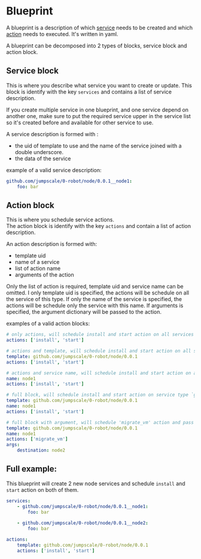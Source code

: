 # Blueprint

A blueprint is a description of which [service](#service-block) needs to be created and which [action](#action-block) needs to executed. 
It's written in yaml.

A blueprint can be decomposed into 2 types of blocks, service block and action block.

## Service block
This is where you describe what service you want to create or update. This block is identify with the key `services` and contains a list of service description.

If you create multiple service in one blueprint, and one service depend on another one, make sure to put the required service upper in the service list so it's created before and available for other service to use.

A service description is formed with :
- the uid of template to use and the name of the service joined with a double underscore.
- the data of the service

example of a valid service description:
```yaml
github.com/jumpscale/0-robot/node/0.0.1__node1:
    foo: bar
```
    

## Action block
This is where you schedule service actions.  
The action block is identify with the key `actions` and contain a list of action description.

An action description is formed with:
- template uid
- name of a service
- list of action name
- arguments of the action

Only the list of action is required, template uid and service name can be omitted. 
I only template uid is specified, the actions will be schedule on all the service of this type.
If only the name of the service is specified, the actions will be schedule only the service with this name.
If arguments is specified, the argument dictionary will be passed to the action.

examples of a valid action blocks:
```yaml
# only actions, will schedule install and start action on all services
actions: ['install', 'start']
```

```yaml
# actions and template, will schedule install and start action on all services of type `github.com/jumpscale/0-robot/node/0.0.1`
template: github.com/jumpscale/0-robot/node/0.0.1
actions: ['install', 'start']
```

```yaml
# actions and service name, will schedule install and start action on all services with name 'node1'
name: node1
actions: ['install', 'start']
```


```yaml
# full block, will schedule install and start action on service type `github.com/jumpscale/0-robot/node/0.0.1` and with name 'node1'
template: github.com/jumpscale/0-robot/node/0.0.1
name: node1
actions: ['install', 'start']
```

```yaml
# full block with argument, will schedule 'migrate_vm' action and pass the argument 'destination' to the 'migrate_vm' action.
template: github.com/jumpscale/0-robot/node/0.0.1
name: node1
actions: ['migrate_vm']
args:
    destination: node2
```

## Full example:
This blueprint will  create 2 new node services and schedule `install` and `start` action on both of them.
```yaml
services:
    - github.com/jumpscale/0-robot/node/0.0.1__node1:
        foo: bar
    
    - github.com/jumpscale/0-robot/node/0.0.1__node2:
        foo: bar

actions:
    template: github.com/jumpscale/0-robot/node/0.0.1
    actions: ['install', 'start']
```
